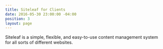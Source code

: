 ```yaml
---
title: Siteleaf for Clients
date: 2016-05-30 23:00:00 -04:00
position: 3
layout: page
---
```


Siteleaf is a simple, flexible, and easy-to-use content management system for all sorts of different websites.
